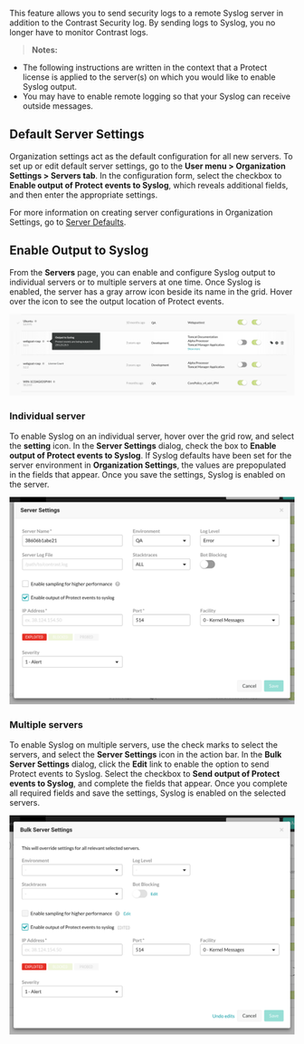 <!--
title: "Output to Syslog"
description: "Overview of how to send protection events to Syslog"
tags: "user server Protection Syslog Output"
-->

This feature allows you to send security logs to a remote Syslog server in addition to the Contrast Security log. By sending logs to Syslog, you no longer have to monitor Contrast logs. 

> **Notes:** 
 * The following instructions are written in the context that a Protect license is applied to the server(s) on which you would like to enable Syslog output. 
 * You may have to enable remote logging so that your Syslog can receive outside messages. 

## Default Server Settings

Organization settings act as the default configuration for all new servers. To set up or edit default server settings, go to the **User menu > Organization Settings > Servers tab**. In the configuration form, select the checkbox to **Enable output of Protect events to Syslog**, which reveals additional fields, and then enter the appropriate settings.

For more information on creating server configurations in Organization Settings, go to [Server Defaults](admin-orgsettings.html#org-server). 

## Enable Output to Syslog 

From the **Servers** page, you can enable and configure Syslog output to individual servers or to multiple servers at one time. Once Syslog is enabled, the server has a gray arrow icon beside its name in the grid. Hover over the icon to see the output location of Protect events.

<a href="assets/images/Output-to-syslog.png" rel="lightbox" title="Output to Syslog enabled"><img class="thumbnail" src="assets/images/Output-to-syslog.png"/></a>

### Individual server 

To enable Syslog on an individual server, hover over the grid row, and select the **setting** icon. In the **Server Settings** dialog, check the box to **Enable output of Protect events to Syslog**. If Syslog defaults have been set for the server environment in **Organization Settings**, the values are prepopulated in the fields that appear. Once you save the settings, Syslog is enabled on the server.

<a href="assets/images/Server-settings.png" rel="lightbox" title="Enable Syslog for a server"><img class="thumbnail" src="assets/images/Server-settings.png"/></a>

### Multiple servers

To enable Syslog on multiple servers, use the check marks to select the servers, and select the **Server Settings** icon in the action bar. In the **Bulk Server Settings** dialog, click the **Edit** link to enable the option to send Protect events to Syslog. Select the checkbox to **Send output of Protect events to Syslog**, and complete the fields that appear. Once you complete all required fields and save the settings, Syslog is enabled on the selected servers. 

<a href="assets/images/Bulk-server-settings.png" rel="lightbox" title="Enable Syslog for multiple servers"><img class="thumbnail" src="assets/images/Bulk-server-settings.png"/></a>



<!-- ## Batch Actions

These actions are only functional when at least one of the selected servers is eligible, and the action is only applied to the eligible selection(s).

* If all eligible selections are in the same environment and an environment default was set in **Organization Settings**, the configuration dialog fields are prepopulated with the defaults settings. You can then decide to proceed with the default or repopulate the fields to create a custom setting.
* If the eligible selections are in different environments, you can choose to use the default settings for the applicable servers or manually configure the settings for all servers. 
* If any or all servers are in environments for which no defaults have been set, they must be manually configured. -->


